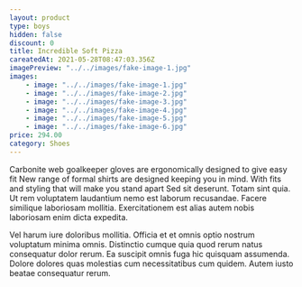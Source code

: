 ```yaml
---
layout: product
type: boys
hidden: false
discount: 0
title: Incredible Soft Pizza
careatedAt: 2021-05-28T08:47:03.356Z
imagePreview: "../../images/fake-image-1.jpg"
images:
    - image: "../../images/fake-image-1.jpg"
    - image: "../../images/fake-image-2.jpg"
    - image: "../../images/fake-image-3.jpg"
    - image: "../../images/fake-image-4.jpg"
    - image: "../../images/fake-image-5.jpg"
    - image: "../../images/fake-image-6.jpg"
price: 294.00
category: Shoes
---
```

Carbonite web goalkeeper gloves are ergonomically designed to give easy fit
New range of formal shirts are designed keeping you in mind. With fits and styling that will make you stand apart
Sed sit deserunt. Totam sint quia. Ut rem voluptatem laudantium nemo est laborum recusandae. Facere similique laboriosam mollitia. Exercitationem est alias autem nobis laboriosam enim dicta expedita.
 Vel harum iure doloribus mollitia. Officia et et omnis optio nostrum voluptatum minima omnis. Distinctio cumque quia quod rerum natus consequatur dolor rerum. Ea suscipit omnis fuga hic quisquam assumenda. Dolore dolores quas molestias cum necessitatibus cum quidem. Autem iusto beatae consequatur rerum.
